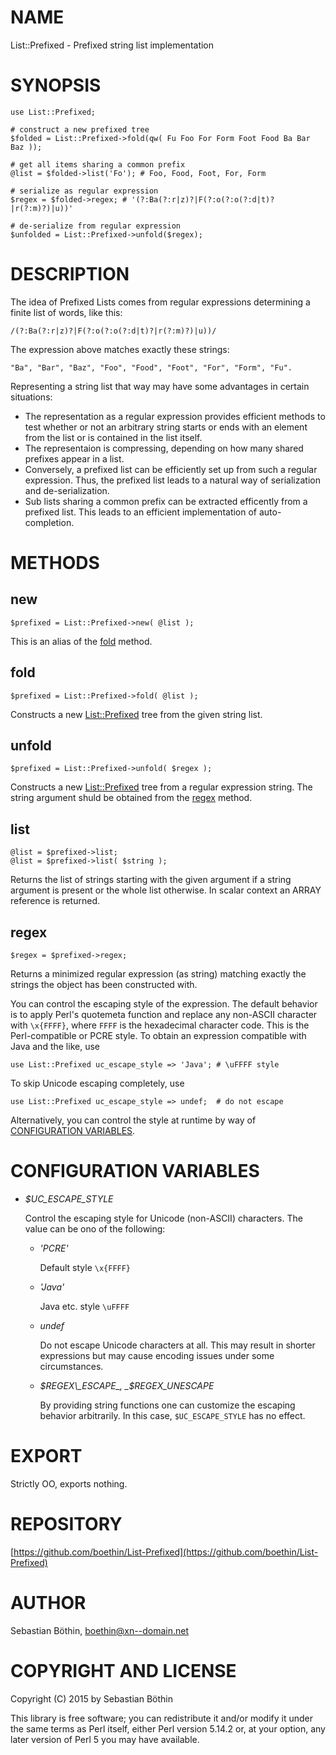 # NAME

List::Prefixed - Prefixed string list implementation

# SYNOPSIS

    use List::Prefixed;

    # construct a new prefixed tree
    $folded = List::Prefixed->fold(qw( Fu Foo For Form Foot Food Ba Bar Baz ));

    # get all items sharing a common prefix
    @list = $folded->list('Fo'); # Foo, Food, Foot, For, Form

    # serialize as regular expression
    $regex = $folded->regex; # '(?:Ba(?:r|z)?|F(?:o(?:o(?:d|t)?|r(?:m)?)|u))'

    # de-serialize from regular expression
    $unfolded = List::Prefixed->unfold($regex);

# DESCRIPTION

The idea of Prefixed Lists comes from regular expressions determining a finite
list of words, like this:

    /(?:Ba(?:r|z)?|F(?:o(?:o(?:d|t)?|r(?:m)?)|u))/
    

The expression above matches exactly these strings:

    "Ba", "Bar", "Baz", "Foo", "Food", "Foot", "For", "Form", "Fu".

Representing a string list that way may have some advantages in certain situations:

- The representation as a regular expression provides efficient methods to test whether
or not an arbitrary string starts or ends with an element from the list or is contained
in the list itself.
- The representaion is compressing, depending on how many shared prefixes appear in a list.
- Conversely, a prefixed list can be efficiently set up from such a regular expression.
Thus, the prefixed list leads to a natural way of serialization and de-serialization.
- Sub lists sharing a common prefix can be extracted efficently from a prefixed list. 
This leads to an efficient implementation of auto-completion.

# METHODS

## new

    $prefixed = List::Prefixed->new( @list );

This is an alias of the [fold](https://metacpan.org/pod/fold) method.

## fold

    $prefixed = List::Prefixed->fold( @list );

Constructs a new [List::Prefixed](https://metacpan.org/pod/List::Prefixed) tree from the given string list.

## unfold

    $prefixed = List::Prefixed->unfold( $regex );

Constructs a new [List::Prefixed](https://metacpan.org/pod/List::Prefixed) tree from a regular expression string.
The string argument shuld be obtained from the [regex](https://metacpan.org/pod/regex) method.

## list

    @list = $prefixed->list;
    @list = $prefixed->list( $string );

Returns the list of strings starting with the given argument if a string argument
is present or the whole list otherwise. In scalar context an ARRAY reference is
returned.

## regex

    $regex = $prefixed->regex;

Returns a minimized regular expression (as string) matching exactly the strings
the object has been constructed with.

You can control the escaping style of the expression. The default behavior is
to apply Perl's quotemeta function and replace any non-ASCII character with
`\x{FFFF}`, where `FFFF` is the hexadecimal character code. This is the
Perl-compatible or PCRE style. To obtain an expression compatible with Java
and the like, use

    use List::Prefixed uc_escape_style => 'Java'; # \uFFFF style

To skip Unicode escaping completely, use

    use List::Prefixed uc_escape_style => undef;  # do not escape

Alternatively, you can control the style at runtime by way of
[CONFIGURATION VARIABLES](#configuration-variables).

# CONFIGURATION VARIABLES

- _$UC\_ESCAPE\_STYLE_

    Control the escaping style for Unicode (non-ASCII) characters.
    The value can be ono of the following:

    - _'PCRE'_

        Default style `\x{FFFF}`

    - _'Java'_

        Java etc. style `\uFFFF`

    - _undef_

        Do not escape Unicode characters at all. This may result in shorter expressions
        but may cause encoding issues under some circumstances.

    - _$REGEX\_ESCAPE_, _$REGEX\_UNESCAPE_

        By providing string functions one can customize the escaping behavior arbitrarily.
        In this case, `$UC_ESCAPE_STYLE` has no effect.

# EXPORT

Strictly OO, exports nothing.

# REPOSITORY

[https://github.com/boethin/List-Prefixed](https://github.com/boethin/List-Prefixed)

# AUTHOR

Sebastian Böthin, <boethin@xn--domain.net>

# COPYRIGHT AND LICENSE

Copyright (C) 2015 by Sebastian Böthin

This library is free software; you can redistribute it and/or modify
it under the same terms as Perl itself, either Perl version 5.14.2 or,
at your option, any later version of Perl 5 you may have available.
